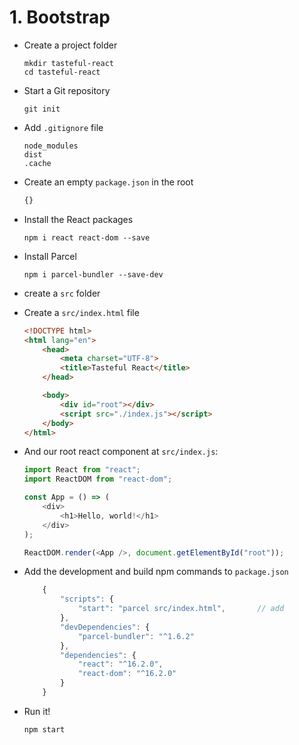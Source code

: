 # 1. Bootstrap

- Create a project folder

    ```
    mkdir tasteful-react
    cd tasteful-react
    ```

- Start a Git repository

    ```
    git init
    ```

- Add `.gitignore` file

    ```
    node_modules
    dist
    .cache
    ```

- Create an empty `package.json` in the root

    ```javascript
    {}
    ```

- Install the React packages

    ```
    npm i react react-dom --save
    ```

- Install Parcel

    ```
    npm i parcel-bundler --save-dev
    ```

- create a `src` folder

- Create a `src/index.html` file

    ```html
    <!DOCTYPE html>
    <html lang="en">
        <head>
            <meta charset="UTF-8">
            <title>Tasteful React</title>
        </head>

        <body>
            <div id="root"></div>
            <script src="./index.js"></script>
        </body>
    </html>
    ```

- And our root react component at `src/index.js`:

    ```javascript
    import React from "react";
    import ReactDOM from "react-dom";

    const App = () => (
        <div>
            <h1>Hello, world!</h1>
        </div>
    );

    ReactDOM.render(<App />, document.getElementById("root"));
    ```

- Add the development and build npm commands to `package.json`

    ```javascript
        {
            "scripts": {
                "start": "parcel src/index.html",       // add
            },
            "devDependencies": {
                "parcel-bundler": "^1.6.2"
            },
            "dependencies": {
                "react": "^16.2.0",
                "react-dom": "^16.2.0"
            }
        }
    ```

- Run it!

    ```
    npm start
    ```